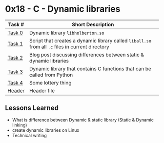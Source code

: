 # 0x18 - C - Dynamic libraries
Task # | Short Description
-------|------------
[Task 0](libholberton.so) | Dynamic library `libholberton.so`
[Task 1](1-create_dynamic_lib.sh) | Script that creates a dynamic library called `liball.so` from all `.c` files in current directory
[Task 2]() | Blog post discussing differences between static & dynamic libraries
[Task 3](100-operations.so) | Dynamic library that contains C functions that can be called from Python
[Task 4](101-make_me_win.sh) | Some lottery thing
[Header](holberton.h) | Header file

 ## Lessons Learned
* What is difference between Dynamic & static library (Static & Dynamic linking)
* create dynamic libraries on Linux
* Technical writing
